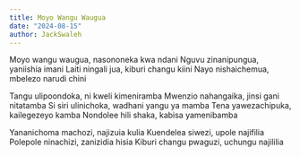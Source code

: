 ```yaml
---
title: Moyo Wangu Waugua
date: "2024-08-15"
author: JackSwaleh
---
```


Moyo wangu waugua, nasononeka kwa ndani
Nguvu zinanipungua, yaniishia imani
Laiti ningali jua, kiburi changu kiini
Nayo nishaichemua, mbelezo narudi chini

Tangu ulipoondoka, ni kweli kimeniramba
Mwenzio nahangaika, jinsi gani nitatamba
Si siri ulinichoka, wadhani yangu ya mamba
Tena yawezachipuka, kailegezeyo kamba
Nondolee hili shaka, kabisa yamenibamba

Yananichoma machozi, najizuia kulia
Kuendelea siwezi, upole najifilia
Polepole ninachizi, zanizidia hisia
Kiburi changu pwaguzi, uchungu najililia
